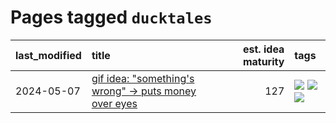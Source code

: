 # Pages tagged `ducktales`

|last_modified|title|est. idea maturity|tags
|:---|:---|---:|:---|
|2024-05-07|[gif idea: "something's wrong" -> puts money over eyes](../ducktales_gif.md)|127|[![](https://img.shields.io/badge/tag-art-d9f12f)](../tags/art.md) [![](https://img.shields.io/badge/tag-ducktales-fe76cf)](../tags/ducktales.md) [![](https://img.shields.io/badge/tag-gif-8fb3d)](../tags/gif.md)|